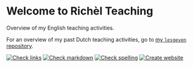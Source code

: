 # Welcome to Richèl Teaching

Overview of my English teaching activities.

For an overview of my past Dutch teaching activities,
go to [my `lesgeven` repository](https://github.com/richelbilderbeek/lesgeven).

<!-- markdownlint-disable MD013 --><!-- Badges cannot be split up over lines, hence will break 80 characters per line -->

[![Check links](https://github.com/richelbilderbeek/teaching/actions/workflows/check_links.yaml/badge.svg?branch=main)](https://github.com/richelbilderbeek/teaching/actions/workflows/check_links.yaml)
[![Check markdown](https://github.com/richelbilderbeek/teaching/actions/workflows/check_markdown.yaml/badge.svg?branch=main)](https://github.com/richelbilderbeek/teaching/actions/workflows/check_markdown.yaml)
[![Check spelling](https://github.com/richelbilderbeek/teaching/actions/workflows/check_spelling.yaml/badge.svg?branch=main)](https://github.com/richelbilderbeek/teaching/actions/workflows/check_spelling.yaml)
[![Create website](https://github.com/richelbilderbeek/teaching/actions/workflows/create_website.yaml/badge.svg?branch=main)](https://github.com/richelbilderbeek/teaching/actions/workflows/create_website.yaml)

<!-- markdownlint-enable MD013 -->
